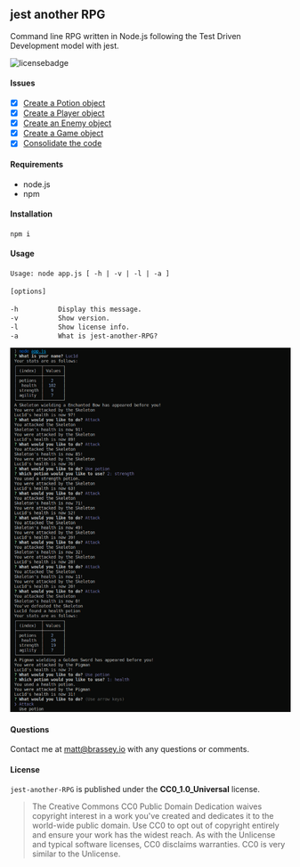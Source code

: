 ## jest another RPG

Command line RPG written in Node.js following the Test Driven Development model with jest.

![licensebadge](https://img.shields.io/badge/license-CC0_1.0_Universal-blue)

#### Issues

- [x] [Create a Potion object](https://github.com/MBrassey/jest-another-RPG/issues/1)
- [x] [Create a Player object](https://github.com/MBrassey/jest-another-RPG/issues/2)
- [x] [Create an Enemy object](https://github.com/MBrassey/jest-another-RPG/issues/3)
- [x] [Create a Game object](https://github.com/MBrassey/jest-another-RPG/issues/4)
- [x] [Consolidate the code](https://github.com/MBrassey/jest-another-RPG/issues/5)

#### Requirements

- node.js
- npm

#### Installation

    npm i

#### Usage

    Usage: node app.js [ -h | -v | -l | -a ]

    [options]

    -h          Display this message.
    -v          Show version.
    -l          Show license info.
    -a          What is jest-another-RPG?

[<p align="center"><img src="lib/Preview.png">](https://brassey.io/)

#### Questions

Contact me at [matt@brassey.io](mailto:matt@brassey.io) with any questions or comments.

#### License

`jest-another-RPG` is published under the **CC0_1.0_Universal** license.

> The Creative Commons CC0 Public Domain Dedication waives copyright interest in a work you've created and dedicates it to the world-wide public domain. Use CC0 to opt out of copyright entirely and ensure your work has the widest reach. As with the Unlicense and typical software licenses, CC0 disclaims warranties. CC0 is very similar to the Unlicense.
